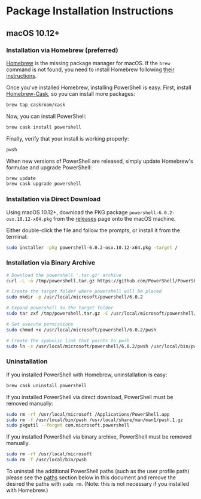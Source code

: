 # Package Installation Instructions

## macOS 10.12+

### Installation via Homebrew (preferred)

[Homebrew][brew] is the missing package manager for macOS.
If the `brew` command is not found,
you need to install Homebrew following [their instructions][brew].

Once you've installed Homebrew, installing PowerShell is easy.
First, install [Homebrew-Cask][cask], so you can install more packages:

```sh
brew tap caskroom/cask
```

Now, you can install PowerShell:

```sh
brew cask install powershell
```

Finally, verify that your install is working properly:

```sh
pwsh
```

When new versions of PowerShell are released,
simply update Homebrew's formulae and upgrade PowerShell:

```sh
brew update
brew cask upgrade powershell
```

[brew]: http://brew.sh/
[cask]: https://caskroom.github.io/

### Installation via Direct Download

Using macOS 10.12+, download the PKG package
`powershell-6.0.2-osx.10.12-x64.pkg`
from the [releases][] page onto the macOS machine.

Either double-click the file and follow the prompts,
or install it from the terminal:

```sh
sudo installer -pkg powershell-6.0.2-osx.10.12-x64.pkg -target /
```

[releases]: https://github.com/PowerShell/PowerShell/releases

### Installation via Binary Archive

```sh
# Download the powershell '.tar.gz' archive
curl -L -o /tmp/powershell.tar.gz https://github.com/PowerShell/PowerShell/releases/download/v6.0.2/powershell-6.0.2-osx-x64.tar.gz

# Create the target folder where powershell will be placed
sudo mkdir -p /usr/local/microsoft/powershell/6.0.2

# Expand powershell to the target folder
sudo tar zxf /tmp/powershell.tar.gz -C /usr/local/microsoft/powershell/6.0.2

# Set execute permissions
sudo chmod +x /usr/local/microsoft/powershell/6.0.2/pwsh

# Create the symbolic link that points to pwsh
sudo ln -s /usr/local/microsoft/powershell/6.0.2/pwsh /usr/local/bin/pwsh
```

### Uninstallation

If you installed PowerShell with Homebrew, uninstallation is easy:

```sh
brew cask uninstall powershell
```

If you installed PowerShell via direct download,
PowerShell must be removed manually:

```sh
sudo rm -rf /usr/local/microsoft /Applications/PowerShell.app
sudo rm -f /usr/local/bin/pwsh /usr/local/share/man/man1/pwsh.1.gz
sudo pkgutil --forget com.microsoft.powershell
```

If you installed PowerShell via binary archive, PowerShell must be removed manually.

```sh
sudo rm -rf /usr/local/microsoft
sudo rm -f /usr/local/bin/pwsh
```

To uninstall the additional PowerShell paths (such as the user profile path)
please see the [paths](linux.md#path) section below in this document
and remove the desired the paths with `sudo rm`.
(Note: this is not necessary if you installed with Homebrew.)
